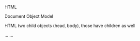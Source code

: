 HTML

Document Object Model 

HTML
two child objects (head, body), those have children as well 

<html>
<head>
...
</head>
<body>
... 
</body>
</html>